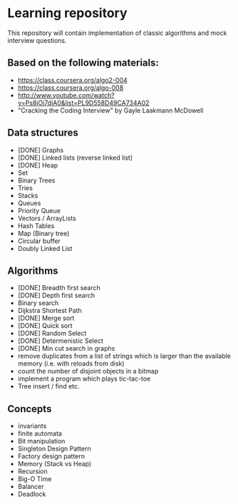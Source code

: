 # Learning repository

This repository will contain implementation of classic algorithms and mock interview questions.

## Based on the following materials:
* https://class.coursera.org/algo2-004
* https://class.coursera.org/algo-008
* http://www.youtube.com/watch?v=Ps8jOj7diA0&list=PL9D558D49CA734A02
* "Cracking the Coding Interview" by Gayle Laakmann McDowell

## Data structures
* [DONE] Graphs
* [DONE] Linked lists (reverse linked list)
* [DONE] Heap
* Set
* Binary Trees
* Tries
* Stacks
* Queues
* Priority Queue
* Vectors / ArrayLists
* Hash Tables
* Map (Binary tree)
* Circular buffer
* Doubly Linked List

## Algorithms
* [DONE] Breadth first search
* [DONE] Depth first search
* Binary search
* Dijkstra Shortest Path
* [DONE] Merge sort
* [DONE] Quick sort
* [DONE] Random Select
* [DONE] Determenistic Select
* [DONE] Min cut search in graphs
* remove duplicates from a list of strings which is larger than the available memory (i.e. with reloads from disk)
* count the number of disjoint objects in a bitmap
* implement a program which plays tic-tac-toe
* Tree insert / find etc.

## Concepts
* invariants
* finite automata
* Bit manipulation
* Singleton Design Pattern
* Factory design pattern
* Memory (Stack vs Heap)
* Recursion
* Big-O Time
* Balancer
* Deadlock
